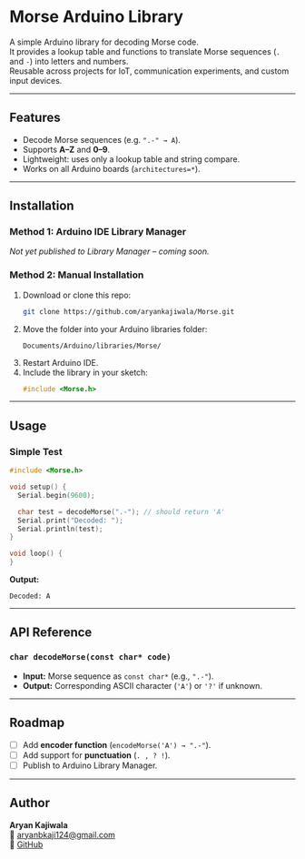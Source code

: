 # Morse Arduino Library

A simple Arduino library for decoding Morse code.  
It provides a lookup table and functions to translate Morse sequences (`.` and `-`) into letters and numbers.  
Reusable across projects for IoT, communication experiments, and custom input devices.  

---

## Features
- Decode Morse sequences (e.g. `".-" → A`).
- Supports **A–Z** and **0–9**.
- Lightweight: uses only a lookup table and string compare.
- Works on all Arduino boards (`architectures=*`).

---

## Installation

### Method 1: Arduino IDE Library Manager
_Not yet published to Library Manager – coming soon._

### Method 2: Manual Installation
1. Download or clone this repo:
   ```bash
   git clone https://github.com/aryankajiwala/Morse.git
   ```
2. Move the folder into your Arduino libraries folder:
   ```
   Documents/Arduino/libraries/Morse/
   ```
3. Restart Arduino IDE.  
4. Include the library in your sketch:
   ```cpp
   #include <Morse.h>
   ```

---

## Usage

###  Simple Test
```cpp
#include <Morse.h>

void setup() {
  Serial.begin(9600);

  char test = decodeMorse(".-"); // should return 'A'
  Serial.print("Decoded: ");
  Serial.println(test);
}

void loop() {
}
```

**Output:**
```
Decoded: A
```

---

## API Reference
### `char decodeMorse(const char* code)`
- **Input:** Morse sequence as `const char*` (e.g., `".-"`).  
- **Output:** Corresponding ASCII character (`'A'`) or `'?'` if unknown.  

---

## Roadmap
- [ ] Add **encoder function** (`encodeMorse('A') → ".-"`).  
- [ ] Add support for **punctuation** (`. , ? !`).  
- [ ] Publish to Arduino Library Manager.  

---

## Author
**Aryan Kajiwala**  
📧 aryanbkaji124@gmail.com  
🔗 [GitHub](https://github.com/AryanKaji)
